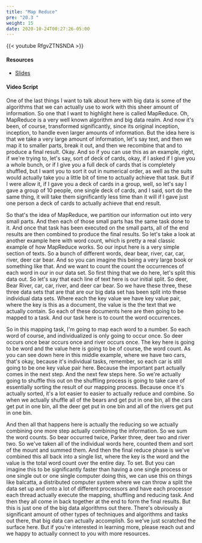 ```yaml
---
title: "Map Reduce"
pre: "20.3 "
weight: 15
date: 2020-10-24T00:27:26-05:00
---
```


{{< youtube RfgvZTNSNDA >}}
<!-- j71Zsn6ptcc -->

#### Resources
* [Slides](../slides/20-BigData.pdf)

#### Video Script

One of the last things I want to talk about here with big data is some of the algorithms that we can actually use to work with this sheer amount of information. So one that I want to highlight here is called MapReduce. Oh, MapReduce is a very well known algorithm and big data realm. And now it's been, of course, transformed significantly, since its original inception, inception, to handle even larger amounts of information. But the idea here is that we take a very large amount of information, let's say text, and then we map it to smaller parts, break it out, and then we recombine that and to produce a final result. Okay. And so if you can use this as an example, right, if we're trying to, let's say, sort of deck of cards, okay, if I asked if I give you a whole bunch, or if I give you a full deck of cards that is completely shuffled, but I want you to sort it out in numerical order, as well as the suits would actually take you a little bit of time to actually achieve that task. But if I were allow it, if I gave you a deck of cards in a group, well, so let's say I gave a group of 10 people, one single deck of cards, and I said, sort do the same thing, it will take them significantly less time than it will if I gave just one person a deck of cards to actually achieve that end result. 

So that's the idea of MapReduce, we partition our information out into very small parts. And then each of those small parts has the same task done to it. And once that task has been executed on the small parts, all of the end results are then combined to produce the final results. So let's take a look at another example here with word count, which is pretty a real classic example of how MapReduce works. So our input here is a very simple section of texts. So a bunch of different words, dear bear, river, car, car, river, deer car bear. And so you can imagine this being a very large book or something like that. And we want to count the count the occurrences of each word in our in our data set. So first thing that we do here, let's split this data out. So let's say that each line of text here is our initial split. So deer, Bear River, car, car, river, and deer car bear. So we have these three, these three data sets that are that are our big data set has been split into these individual data sets. Where each the key value we have key value pair, where the key is this as a document, the value is the the text that we actually contain. So each of these documents here are then going to be mapped to a task. And our task here is to count the word occurrences. 

So in this mapping task, I'm going to map each word to a number. So each word of course, and individualized is only going to occur once. So deer occurs once bear occurs once and river occurs once. The key here is going to be word and the value here is going to be of course, the word count. As you can see down here in this middle example, where we have two cars, that's okay, because it's individual tasks, remember, so each car is still going to be one key value pair here. Because the important part actually comes in the next step. And the next few steps here. So we're actually going to shuffle this out on the shuffling process is going to take care of essentially sorting the result of our mapping process. Because once it's actually sorted, it's a lot easier to easier to actually reduce and combine. So when we actually shuffle all of the bears and get put in one bin, all the cars get put in one bin, all the deer get put in one bin and all of the rivers get put in one bin. 

And then all that happens here is actually the reducing so we actually combining one more step actually combining the information. So we sum the word counts. So bear occurred twice, Parker three, deer two and river two. So we've taken all of the individual words here, counted them and sort of the mount and summed them. And then the final reduce phase is we've combined this all back into a single list, where the key is the word and the value is the total word count over the entire day. To set. But you can imagine this to be significantly faster than having a one single process or one single out or one single computer doing this, we can use this on things like balcatta, a distributed computer system where we can throw a split the data set up and onto a lot of different processors and have each processor each thread actually execute the mapping, shuffling and reducing task. And then they all come in back together at the end to form the final results. But this is just one of the big data algorithms out there. There's obviously a significant amount of other types of techniques and algorithms and tasks out there, that big data can actually accomplish. So we've just scratched the surface here. But if you're interested in learning more, please reach out and we happy to actually connect to you with more resources. 

